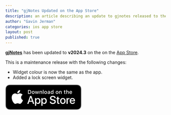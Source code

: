 ```yaml
---
title: "gjNotes Updated on the App Store"
description: an article describing an update to gjnotes released to the app store
author: "Gavin Jerman"
categories: ios app store
layout: post
published: true
---
```


[**gjNotes**](/gjNotes) has been updated to **v2024.3** on the on the [App Store](https://apps.apple.com/app/gjnotes/id1562333522?platform=iphone).  


This is a maintenance release with the following changes:
- Widget colour is now the same as the app.
- Added a lock screen widget.

[![download](/images/Download_on_the_App_Store_Badge_US-UK_RGB_blk_092917.svg)](https://apps.apple.com/app/gjnotes/id1562333522?platform=iphone)
